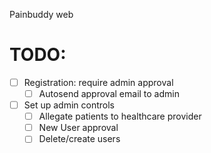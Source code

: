 Painbuddy web

# TODO:
- [ ] Registration: require admin approval
  - [ ] Autosend approval email to admin
- [ ] Set up admin controls
  - [ ] Allegate patients to healthcare provider
  - [ ] New User approval
  - [ ] Delete/create users
